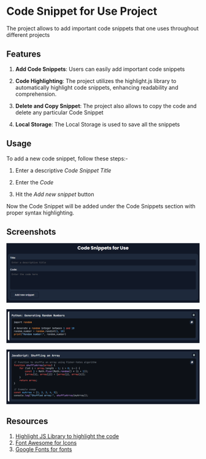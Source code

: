 # Code Snippet for Use Project

The project allows to add important code snippets that one uses throughout different projects

## Features

1. **Add Code Snippets**: Users can easily add important code snippets 

2. **Code Highlighting**: The project utilizes the highlight.js library to automatically highlight code snippets, enhancing readability and comprehension.

3. **Delete and Copy Snippet**: The project also allows to copy the code and delete any particular Code Snippet

4. **Local Storage**: The Local Storage is used to save all the snippets

## Usage

To add a new code snippet, follow these steps:-

1. Enter a descriptive *Code Snippet Title*

2. Enter the *Code*

3. Hit the *Add new snippet* button

Now the Code Snippet will be added under the Code Snippets section with proper syntax highlighting.


## Screenshots

![Snippet Form](/design/Snippet-Form.PNG)

![Python Snippet Example](/design/Python-example.PNG)

![JavaScript Snippet Example](/design/JavaScript-Example.PNG)

## Resources

1. [Highlight JS Library to highlight the code](https://highlightjs.org/)
2. [Font Awesome for Icons](https://fontawesome.com/)
3. [Google Fonts for fonts](https://fonts.google.com/)